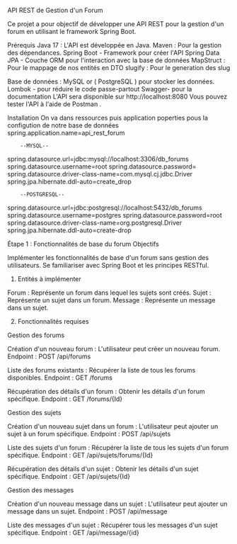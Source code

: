 API REST de Gestion d'un Forum

Ce projet a pour objectif de développer une API REST pour la gestion d'un forum en utilisant le framework Spring Boot.

Prérequis
Java 17 : L'API est développée en Java.
Maven : Pour la gestion des dépendances.
Spring Boot - Framework pour créer l'API
Spring Data JPA - Couche ORM pour l'interaction avec la base de données
MapStruct : Pour le mappage de nos entités en DTO
slugify : Pour le generation des slug

Base de données : MySQL or ( PostgreSQL ) pour stocker les données.<br>
Lombok -    pour réduire le code passe-partout
Swagger- pour la documentation
L'API sera disponible sur http://localhost:8080
Vous pouvez tester l'API à l'aide de Postman .

Installation
On va dans ressources puis application poperties pous la configution de notre base de données
spring.application.name=api_rest_forum

        --MYSQL--
spring.datasource.url=jdbc:mysql://localhost:3306/db_forums
spring.datasource.username=root
spring.datasource.password=
spring.datasource.driver-class-name=com.mysql.cj.jdbc.Driver
spring.jpa.hibernate.ddl-auto=create_drop

        --POSTGRESQL--
spring.datasource.url=jdbc:postgresql://localhost:5432/db_forums
spring.datasource.username=postgres
spring.datasource.password=root
spring.datasource.driver-class-name=org.postgresql.Driver
spring.jpa.hibernate.ddl-auto=create-drop


Étape 1 : Fonctionnalités de base du forum
Objectifs

Implémenter les fonctionnalités de base d'un forum sans gestion des utilisateurs.
Se familiariser avec Spring Boot et les principes RESTful.

1. Entités à implémenter

Forum : Représente un forum dans lequel les sujets sont créés.
Sujet : Représente un sujet dans un forum.
Message : Représente un message dans un sujet.

2. Fonctionnalités requises

Gestion des forums

Création d'un nouveau forum : L'utilisateur peut créer un nouveau forum.
Endpoint : POST /api/forums

Liste des forums existants : Récupérer la liste de tous les forums disponibles.
Endpoint : GET /forums

Récupération des détails d'un forum : Obtenir les détails d'un forum spécifique.
Endpoint : GET /forums/{Id}

Gestion des sujets

Création d'un nouveau sujet dans un forum : L'utilisateur peut ajouter un sujet à un forum spécifique.
Endpoint : POST /api/sujets

Liste des sujets d'un forum : Récupérer la liste de tous les sujets d'un forum spécifique.
Endpoint : GET /api/sujets/forums/{Id}

Récupération des détails d'un sujet : Obtenir les détails d'un sujet spécifique.
Endpoint : GET /api/sujets/{Id}

Gestion des messages

Création d'un nouveau message dans un sujet : L'utilisateur peut ajouter un message dans un sujet.
Endpoint : POST /api/message

Liste des messages d'un sujet : Récupérer tous les messages d'un sujet spécifique.
Endpoint : GET /api/message/{id}